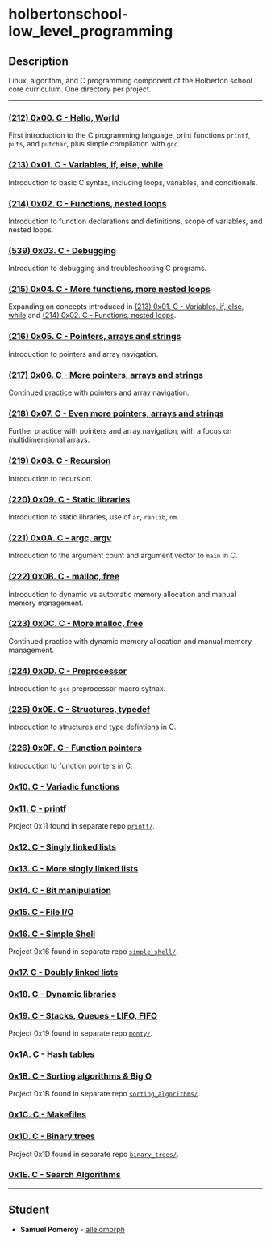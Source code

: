# holbertonschool-low_level_programming

## Description
Linux, algorithm, and C programming component of the Holberton school core curriculum. One directory per project.

---

### [(212) 0x00. C - Hello, World](./0x00-hello_world/)
First introduction to the C programming language, print functions `printf`, `puts`, and `putchar`, plus simple compilation with `gcc`.

### [(213) 0x01. C - Variables, if, else, while](./0x01-variables_if_else_while/)
Introduction to basic C syntax, including loops, variables, and conditionals.

### [(214) 0x02. C - Functions, nested loops](./0x02-functions_nested_loops/)
Introduction to function declarations and definitions, scope of variables, and nested loops.

### [(539) 0x03. C - Debugging](./0x03-debugging/)
Introduction to debugging and troubleshooting C programs.

### [(215) 0x04. C - More functions, more nested loops](./0x04-more_functions_nested_loops/)
Expanding on concepts introduced in [(213) 0x01. C - Variables, if, else, while](./0x01-variables_if_else_while/) and [(214) 0x02. C - Functions, nested loops](./0x02-functions_nested_loops/).

### [(216) 0x05. C - Pointers, arrays and strings](./0x05-pointers_arrays_strings/)
Introduction to pointers and array navigation.

### [(217) 0x06. C - More pointers, arrays and strings](./0x06-pointers_arrays_strings/)
Continued practice with pointers and array navigation.

### [(218) 0x07. C - Even more pointers, arrays and strings](./0x07-pointers_arrays_strings/)
Further practice with pointers and array navigation, with a focus on multidimensional arrays.

### [(219) 0x08. C - Recursion](./0x08-recursion/)
Introduction to recursion.

### [(220) 0x09. C - Static libraries](./0x09-static_libraries/)
Introduction to static libraries, use of `ar`, `ranlib`, `nm`.

### [(221) 0x0A. C - argc, argv](./0x0A-argc_argv/)
Introduction to the argument count and argument vector to `main` in C.

### [(222) 0x0B. C - malloc, free](./0x0B-malloc_free/)
Introduction to dynamic vs automatic memory allocation and manual memory management.

### [(223) 0x0C. C - More malloc, free](./0x0C-more_malloc_free/)
Continued practice with dynamic memory allocation and manual memory management.

### [(224) 0x0D. C - Preprocessor](./0x0D-preprocessor/)
Introduction to `gcc` preprocessor macro sytnax.

### [(225) 0x0E. C - Structures, typedef](./0x0E-structures_typedef/)
Introduction to structures and type defintions in C.

### [(226) 0x0F. C - Function pointers](./0x0F-function_pointers/)
Introduction to function pointers in C.

### [0x10. C - Variadic functions](./0x10-variadic_functions/)

### [0x11. C - printf](https://github.com/allelomorph/printf)
Project 0x11 found in separate repo [`printf/`](https://github.com/allelomorph/printf).

### [0x12. C - Singly linked lists](./0x12-singly_linked_lists/)

### [0x13. C - More singly linked lists](./0x13-more_singly_linked_lists/)

### [0x14. C - Bit manipulation](./0x14-bit_manipulation/)

### [0x15. C - File I/O](./0x15-file_io/)

### [0x16. C - Simple Shell](https://github.com/allelomorph/simple_shell)
Project 0x16 found in separate repo [`simple_shell/`](https://github.com/allelomorph/simple_shell).

### [0x17. C - Doubly linked lists](./0x17-doubly_linked_lists/)

### [0x18. C - Dynamic libraries](./0x18-dynamic_libraries/)

### [0x19. C - Stacks, Queues - LIFO, FIFO](https://github.com/allelomorph/monty)
Project 0x19 found in separate repo [`monty/`](https://github.com/allelomorph/monty).

### [0x1A. C - Hash tables](./0x1A-hash_tables/)

### [0x1B. C - Sorting algorithms & Big O](https://github.com/allelomorph/sorting_algorithms/)
Project 0x1B found in separate repo [`sorting_algorithms/`](https://github.com/allelomorph/sorting_algorithms/).

### [0x1C. C - Makefiles](./0x1C-makefiles/)

### [0x1D. C - Binary trees](https://github.com/allelomorph/binary_trees/)
Project 0x1D found in separate repo [`binary_trees/`](https://github.com/allelomorph/binary_trees/).

### [0x1E. C - Search Algorithms](./0x1E-search_algorithms/)

---

## Student
* **Samuel Pomeroy** - [allelomorph](github.com/allelomorph)
